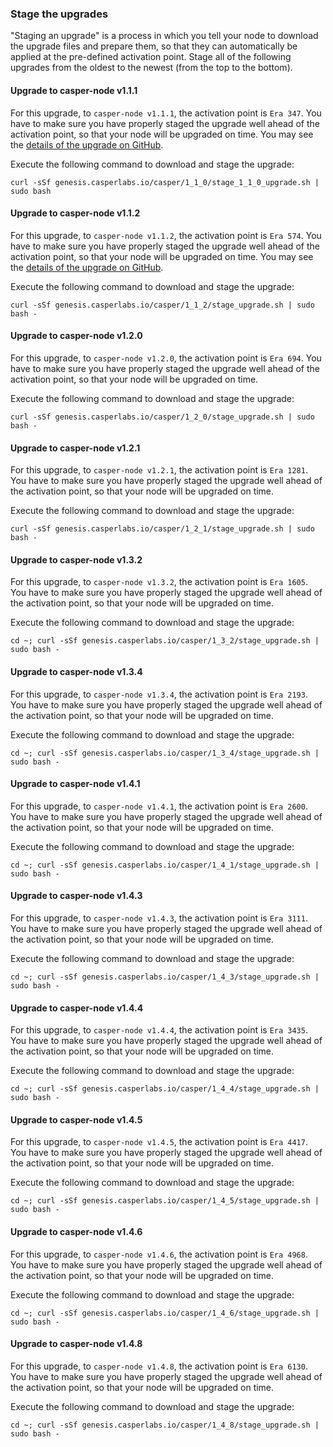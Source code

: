 ### Stage the upgrades
"Staging an upgrade" is a process in which you tell your node to download the upgrade files and prepare them, so that they can automatically be applied at the pre-defined activation point. Stage all of the following upgrades from the oldest to the newest (from the top to the bottom).

#### Upgrade to casper-node v1.1.1
For this upgrade, to `casper-node v1.1.1`, the activation point is `Era 347`. You have to make sure you have properly staged the upgrade well ahead of the activation point, so that your node will be upgraded on time. You may see the [details of the upgrade on GitHub](https://github.com/casper-network/casper-node/releases/tag/v1.1.1).

Execute the following command to download and stage the upgrade:
```
curl -sSf genesis.casperlabs.io/casper/1_1_0/stage_1_1_0_upgrade.sh | sudo bash
```

#### Upgrade to casper-node v1.1.2
For this upgrade, to `casper-node v1.1.2`, the activation point is `Era 574`. You have to make sure you have properly staged the upgrade well ahead of the activation point, so that your node will be upgraded on time. You may see the [details of the upgrade on GitHub](https://github.com/casper-network/casper-node/releases/tag/v1.1.2).

Execute the following command to download and stage the upgrade:
```
curl -sSf genesis.casperlabs.io/casper/1_1_2/stage_upgrade.sh | sudo bash -
```

#### Upgrade to casper-node v1.2.0
For this upgrade, to `casper-node v1.2.0`, the activation point is `Era 694`. You have to make sure you have properly staged the upgrade well ahead of the activation point, so that your node will be upgraded on time.

Execute the following command to download and stage the upgrade:
```
curl -sSf genesis.casperlabs.io/casper/1_2_0/stage_upgrade.sh | sudo bash -
```

#### Upgrade to casper-node v1.2.1
For this upgrade, to `casper-node v1.2.1`, the activation point is `Era 1281`. You have to make sure you have properly staged the upgrade well ahead of the activation point, so that your node will be upgraded on time.

Execute the following command to download and stage the upgrade:
```
curl -sSf genesis.casperlabs.io/casper/1_2_1/stage_upgrade.sh | sudo bash -
```

#### Upgrade to casper-node v1.3.2
For this upgrade, to `casper-node v1.3.2`, the activation point is `Era 1605`. You have to make sure you have properly staged the upgrade well ahead of the activation point, so that your node will be upgraded on time.

Execute the following command to download and stage the upgrade:
```
cd ~; curl -sSf genesis.casperlabs.io/casper/1_3_2/stage_upgrade.sh | sudo bash -
```

#### Upgrade to casper-node v1.3.4
For this upgrade, to `casper-node v1.3.4`, the activation point is `Era 2193`. You have to make sure you have properly staged the upgrade well ahead of the activation point, so that your node will be upgraded on time.

Execute the following command to download and stage the upgrade:
```
cd ~; curl -sSf genesis.casperlabs.io/casper/1_3_4/stage_upgrade.sh | sudo bash -
```

#### Upgrade to casper-node v1.4.1
For this upgrade, to `casper-node v1.4.1`, the activation point is `Era 2600`. You have to make sure you have properly staged the upgrade well ahead of the activation point, so that your node will be upgraded on time.

Execute the following command to download and stage the upgrade:
```
cd ~; curl -sSf genesis.casperlabs.io/casper/1_4_1/stage_upgrade.sh | sudo bash -
```

#### Upgrade to casper-node v1.4.3
For this upgrade, to `casper-node v1.4.3`, the activation point is `Era 3111`. You have to make sure you have properly staged the upgrade well ahead of the activation point, so that your node will be upgraded on time.

Execute the following command to download and stage the upgrade:
```
cd ~; curl -sSf genesis.casperlabs.io/casper/1_4_3/stage_upgrade.sh | sudo bash -
```
#### Upgrade to casper-node v1.4.4
For this upgrade, to `casper-node v1.4.4`, the activation point is `Era 3435`. You have to make sure you have properly staged the upgrade well ahead of the activation point, so that your node will be upgraded on time.

Execute the following command to download and stage the upgrade:
```
cd ~; curl -sSf genesis.casperlabs.io/casper/1_4_4/stage_upgrade.sh | sudo bash -
```

#### Upgrade to casper-node v1.4.5
For this upgrade, to `casper-node v1.4.5`, the activation point is `Era 4417`. You have to make sure you have properly staged the upgrade well ahead of the activation point, so that your node will be upgraded on time.

Execute the following command to download and stage the upgrade:
```
cd ~; curl -sSf genesis.casperlabs.io/casper/1_4_5/stage_upgrade.sh | sudo bash -
```

#### Upgrade to casper-node v1.4.6
For this upgrade, to `casper-node v1.4.6`, the activation point is `Era 4968`. You have to make sure you have properly staged the upgrade well ahead of the activation point, so that your node will be upgraded on time.

Execute the following command to download and stage the upgrade:
```
cd ~; curl -sSf genesis.casperlabs.io/casper/1_4_6/stage_upgrade.sh | sudo bash -
```

#### Upgrade to casper-node v1.4.8
For this upgrade, to `casper-node v1.4.8`, the activation point is `Era 6130`. You have to make sure you have properly staged the upgrade well ahead of the activation point, so that your node will be upgraded on time.

Execute the following command to download and stage the upgrade:
```
cd ~; curl -sSf genesis.casperlabs.io/casper/1_4_8/stage_upgrade.sh | sudo bash -
```
